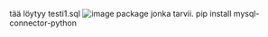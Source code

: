 tää löytyy testi1.sql ![image](https://github.com/user-attachments/assets/ca4cc17e-169c-403a-82b8-ebb83cccd5b0)
package jonka tarvii. pip install mysql-connector-python
